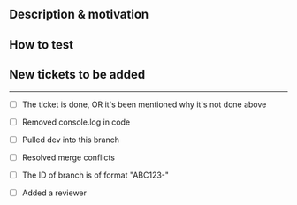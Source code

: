 <!--  Provide the Jira Ticket Title as title above! -->


## Description & motivation

<!-- Describe your changes, and why you're making them -->



## How to test

<!-- Include a step-by-step on how to test the code  -->



## New tickets to be added

<!-- If you realized, while doing these changes, that new tickets should be added.
(for example, things that could've been added in this PR but were outside of tickets' scope) -->



---
- [ ] The ticket is done, OR it's been mentioned why it's not done above

- [ ] Removed console.log in code

- [ ] Pulled dev into this branch

- [ ] Resolved merge conflicts

- [ ] The ID of branch is of format "ABC123-"

- [ ] Added a reviewer
